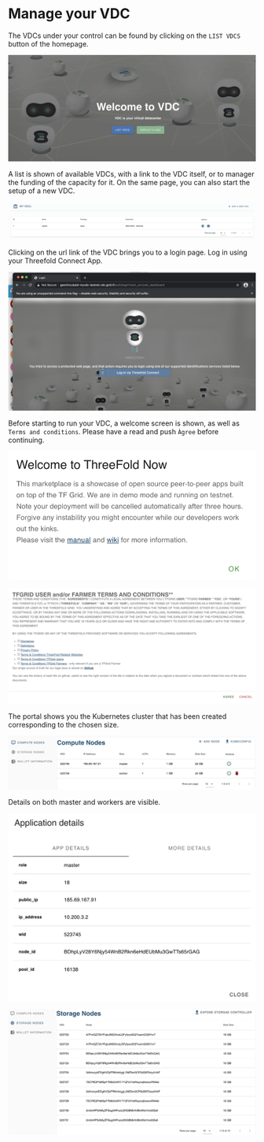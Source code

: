 # Manage your VDC

The VDCs under your control can be found by clicking on the `LIST VDCS` button of the homepage.

![](img/00_vdc_homepage.png)

A list is shown of available VDCs, with a link to the VDC itself, or to manager the funding of the capacity for it. On the same page, you can also start the setup of a new VDC.

![](img/11_vdc_overview.png)

Clicking on the url link of the VDC brings you to a login page. Log in using your Threefold Connect App.

![](img/21_vdc_portal_login.png)

Before starting to run your VDC, a welcome screen is shown, as well as `Terms and conditions`. Please have a read and push `Àgree` before continuing.

![](img/22_vdc_portal_welcome.png)

![](img/23_vdc_portal_t_and_c.png)

The portal shows you the Kubernetes cluster that has been created corresponding to the chosen size.

![](img/24_vdc_portal_compute.png)

Details on both master and workers are visible.

![](img/25_vdc_portal_compute_detail_master.png)

![](img/26_vdc_portal_storage_nodes.png)
